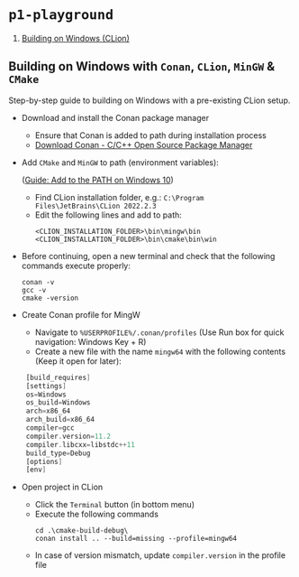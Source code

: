 `p1-playground`
========

1. [Building on Windows (CLion)](#buildclion)

Building on Windows with `Conan`, `CLion`, `MinGW` & `CMake` <a name="buildclion"></a>
-------------
Step-by-step guide to building on Windows with a pre-existing CLion setup.
- Download and install the Conan package manager
  - Ensure that Conan is added to path during installation process
  - [Download Conan - C/C++ Open Source Package Manager](https://conan.io/downloads.html)
- Add `CMake` and `MinGW` to path (environment variables):

  ([Guide: Add to the PATH on Windows 10](https://www.architectryan.com/2018/03/17/add-to-the-path-on-windows-10/))
  - Find CLion installation folder, e.g.: `C:\Program Files\JetBrains\CLion 2022.2.3`
  - Edit the following lines and add to path:
    ```
    <CLION_INSTALLATION_FOLDER>\bin\mingw\bin
    <CLION_INSTALLATION_FOLDER>\bin\cmake\bin\win
    ```
- Before continuing, open a new terminal and check that the following commands execute properly:
  ```
  conan -v
  gcc -v
  cmake -version
  ```
 - Create Conan profile for MingW 
   - Navigate to `%USERPROFILE%/.conan/profiles` (Use Run box for quick navigation: Windows Key + R)
   - Create a new file with the name ``mingw64`` with the following contents (Keep it open for later):
   ```asm
    [build_requires]
    [settings]
    os=Windows
    os_build=Windows
    arch=x86_64
    arch_build=x86_64
    compiler=gcc
    compiler.version=11.2
    compiler.libcxx=libstdc++11
    build_type=Debug
    [options]
    [env]
   ```
 - Open project in CLion
   - Click the `Terminal` button (in bottom menu)
   - Execute the following commands
     ```
     cd .\cmake-build-debug\
     conan install .. --build=missing --profile=mingw64
     ```
   - In case of version mismatch, update `compiler.version` in the profile file
